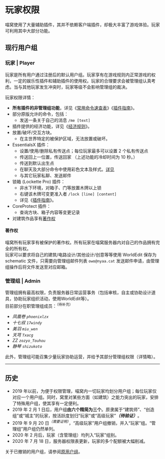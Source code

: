 # 玩家权限

喵窝使用了大量辅助插件，其并不依赖客户端插件，却极大丰富了游戏体验。玩家可利用其中大部分功能。

## 现行用户组

### 玩家 | Player

玩家是所有用户通过注册后的默认用户组。玩家享有在游戏规则内正常游戏的权利，一定的娱乐性插件和辅助插件的使用权。玩家的合理要求会被管理组认真考虑。当与其他玩家发生冲突时，玩家等级不会影响管理组的裁决。

玩家权限详情：

* **所有插件的非管理组功能**，详见《[常用命令速查表](tutorial/commands-help.md)》《[插件指南](tutorial/plugins.md)》。
* 部分原版允许的命令，包括：
  - 发送一条关于自己的消息 `/me [text]`
* 插件提供的经济功能，详见《[经济规则](nyaa/economic.md)》。
* 放置/破坏/交互方块。
  - 在主世界特定的被保护区域，无法放置或破坏。
* EssentialsX 插件：
  - 设置/使用/删除私有传送点；每位玩家最多可以设置 2 个私有传送点
  - 传送回上一位置，传送回家
（上述功能的冷却时间为 10 秒。）
  - 传送到默认出生点
  - 在聊天及大部分命令中使用彩色文本及样式。[详见](tutorial/plugins/ukit#format)
  - 与其它玩家私聊、发送邮件
* 锁箱 (Lockette Pro) 插件：
  - 非水下环境，对箱子、门等放置木牌以上锁
  - 右键该木牌可变更准入者 `/lock [line] [content]`
  - 详见《[插件指南](tutorial/plugins/lockettepro.md)》。
* CoreProtect 插件：
  - 查询方块、箱子内容等变更记录
* 对建筑作品享有[著作权](#著作权)

#### 著作权

喵窝所有玩家享有被保护的著作权。所有玩家在喵窝服务器内对自己的作品拥有完全的所有权。  
玩家可以要求将自己的建筑/电路设计/其他设计/创意等等使用 WorldEdit 保存为 schematic 文件，只需要向管理组邮件列表 `owo@nyaa.cat` 发送邮件申请，由管理组操作后将文件发送至对应邮箱。



### 管理组 | Admin

管理组拥有最高权限，负责服务器日常运营事务（包括审核，自主或协助设计道具，协助玩家组织活动，使用WorldEdit等）。  
目前部分在职管理组成员：<sup>（待补充）</sup>

- *凤凰卷 `phoenixlzx`*
- *十七叔 `17windy`*
- *美羽 `miu_wen`*
- *天芎 `Txacg`*
- *ZZ `zozyo_Touhou`*
- *静琴 `shizukoto`*

此外，管理组可能召集少量玩家协助运营，并给予其部分管理组权限（详情略）。

* * *

## 历史

- 2019 年以前，为便于权限管理，喵窝内一切玩家均划分用户组；每位玩家仅对应一个用户组。同时，窝里对某些方面（如建筑）之能力突出的玩家，安排了特殊用户组，使其享有一定便利。
- 2019 年 2 月 1 日后，用户组**由六个精简为三个**。原隶属于“建筑师”、“创造组”或“城主”的玩家，按活跃度划归“玩家”或“高级玩家”**_（待验证）_**。
- 2019 年 9 月 20 日<sup>*（需要证明）*</sup>，“高级玩家”用户组撤销，并入“玩家”组。“管理组”用户组仍然单列。
- 2020 年 2 月后，玩家（含管理组）均列入“玩家”组别。
- 2020 年 7 月 18 日，服务器权限表更新，玩家的多个配额被大幅削减。

关于已撤销的用户组，请参阅[原用户组](legacy/nyaa/permission-groups)。
